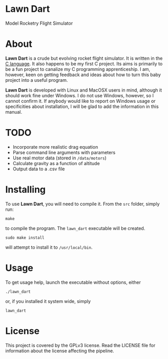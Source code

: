 # Lawn Dart
Model Rocketry Flight Simulator

# About
**Lawn Dart** is a crude but evolving rocket flight simulator. It is written in
the [C language](http://en.wikipedia.org/wiki/C_\(programming_language\)). It also
happens to be my first C project. Its aims is primarily to be a fun project to
canalize my C programming apprenticeship. I am, however, keen on getting
feedback and ideas about how to turn this baby project into a useful program.

**Lawn Dart** is developed with Linux and MacOSX users in mind, although it
should work fine under Windows. I do not use Windows, however, so I cannot
confirm it. If anybody would like to report on Windows usage or specificities
about installation, I will be glad to add the information in this manual.

# TODO
- Incorporate more realistic drag equation
- Parse command line arguments with parameters
- Use real motor data (stored in `/data/motors`)
- Calculate gravity as a function of altitude
- Output data to a .csv file

# Installing
To use **Lawn Dart**, you will need to compile it. From the `src` folder,
simply run:

```
make
```

to compile the program. The `lawn_dart` executable will be
created.

```
sudo make install
```

will attempt to install it to `/usr/local/bin`.

# Usage
To get usage help, launch the executable without options, either

```
./lawn_dart
```

or, if you installed it system wide, simply

```
lawn_dart
```

# License
This project is covered by the GPLv3 license. Read the LICENSE file for
information about the license affecting the pipeline.

